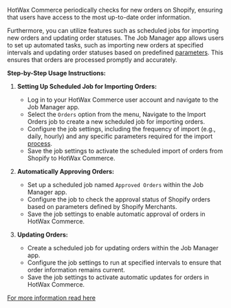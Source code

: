 HotWax Commerce periodically checks for new orders on Shopify, ensuring that users have access to the most up-to-date order information.

Furthermore, you can utilize features such as scheduled jobs for importing new orders and updating order statuses. The Job Manager app allows users to set up automated tasks, such as importing new orders at specified intervals and updating order statuses based on predefined [parameters](https://docs.hotwax.co/user-guides/workflow/job-workflows/orders). This ensures that orders are processed promptly and accurately.


**Step-by-Step Usage Instructions:**

1. **Setting Up Scheduled Job for Importing Orders:**

   - Log in to your HotWax Commerce user account and navigate to the Job Manager app.
   - Select the `Orders` option from the menu, Navigate to the Import Orders job to create a  new scheduled job for importing orders.
   - Configure the job settings, including the frequency of import (e.g., daily, hourly) and any specific parameters required for the import [process](https://docs.hotwax.co/user-guides/workflow/job-workflows).
   - Save the job settings to activate the scheduled import of orders from Shopify to HotWax Commerce.

2. **Automatically Approving Orders:**
   - Set up a scheduled job named `Approved Orders` within the Job Manager app.
   - Configure the job to check the approval status of Shopify orders based on parameters defined by Shopify Merchants.
   - Save the job settings to enable automatic approval of orders in HotWax Commerce.
 
3. **Updating Orders:**
   - Create a scheduled job for updating orders within the Job Manager app.
   - Configure the job settings to run at specified intervals to ensure that order information remains current.
   - Save the job settings to activate automatic updates for orders in HotWax Commerce.

[For more information read here](https://docs.hotwax.co/integration-resources/how-are-orders-downloaded-from-shopify-to-hotwax-commerce/order-download)
